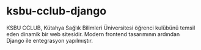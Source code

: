 # ksbu-cclub-django
KSBU CCLUB, Kütahya Sağlık Bilimleri Üniversitesi öğrenci kulübünü temsil eden dinamik bir web sitesidir. Modern frontend tasarımının ardından Django ile entegrasyon yapılmıştır. 
